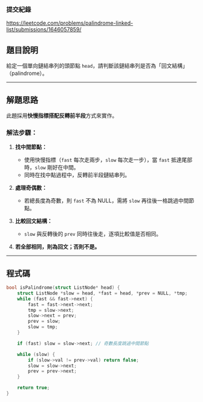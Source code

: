 ### 提交紀錄  
https://leetcode.com/problems/palindrome-linked-list/submissions/1646057859/

## 題目說明  

給定一個單向鏈結串列的頭節點 `head`，請判斷該鏈結串列是否為「回文結構」（palindrome）。

---

## 解題思路  

此題採用**快慢指標搭配反轉前半段**方式來實作。

### 解法步驟：

1. **找中間節點：**
   - 使用快慢指標（`fast` 每次走兩步，`slow` 每次走一步），當 `fast` 抵達尾部時，`slow` 剛好在中間。
   - 同時在找中點過程中，反轉前半段鏈結串列。

2. **處理奇偶數：**
   - 若總長度為奇數，則 `fast` 不為 NULL，需將 `slow` 再往後一格跳過中間節點。

3. **比較回文結構：**
   - `slow` 與反轉後的 `prev` 同時往後走，逐項比較值是否相同。

4. **若全部相同，則為回文；否則不是。**

---

## 程式碼  

```c
bool isPalindrome(struct ListNode* head) {
    struct ListNode *slow = head, *fast = head, *prev = NULL, *tmp;
    while (fast && fast->next) {
        fast = fast->next->next;
        tmp = slow->next;
        slow->next = prev;
        prev = slow;
        slow = tmp;
    }

    if (fast) slow = slow->next; // 奇數長度跳過中間節點

    while (slow) {
        if (slow->val != prev->val) return false;
        slow = slow->next;
        prev = prev->next;
    }

    return true;
}
